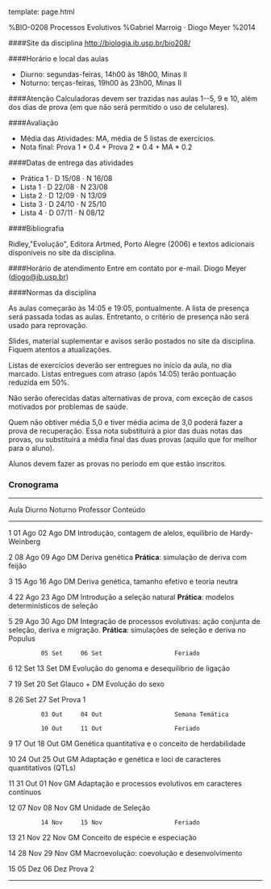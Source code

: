 template: page.html

%BIO-0208 Processos Evolutivos
%Gabriel Marroig $\cdot$ Diogo Meyer
%2014

####Site da disciplina
http://biologia.ib.usp.br/bio208/

####Horário e local das aulas

- Diurno: segundas-feiras, 14h00 às 18h00, Minas II
- Noturno: terças-feiras, 19h00 às 23h00, Minas II

####Atenção
Calculadoras devem ser trazidas nas aulas 1--5, 9 e 10, além dos dias de prova (em que não será permitido o uso de celulares).

####Avaliação

- Média das Atividades: MA, média de 5 listas de exercícios.
- Nota final: Prova 1 * 0.4 + Prova 2 * 0.4 + MA * 0.2

####Datas de entrega das atividades

- Prática 1 $\cdot$ D 15/08 $\cdot$ N 16/08
- Lista 1 $\cdot$ D 22/08  $\cdot$ N 23/08
- Lista 2 $\cdot$ D 12/09 $\cdot$ N 13/09
- Lista 3 $\cdot$ D 24/10  $\cdot$ N 25/10
- Lista 4 $\cdot$ D 07/11  $\cdot$ N 08/12

####Bibliografia

Ridley,"Evolução", Editora Artmed, Porto Alegre (2006) e
textos adicionais disponíveis no site da disciplina.

####Horário de atendimento
Entre em contato por e-mail.
Diogo Meyer (diogo@ib.usp.br)

####Normas da disciplina

As aulas começarão às 14:05 e 19:05, pontualmente. A lista de presença será passada todas as aulas. Entretanto, o critério de presença não será usado para reprovação.

Slides, material suplementar e avisos serão postados no site da disciplina. Fiquem atentos a atualizações.

Listas de exercícios deverão ser entregues no início da aula, no dia marcado. Listas entregues com atraso (após 14:05) terão pontuação reduzida em 50%.

Não serão oferecidas datas alternativas de prova, com exceção de casos motivados por problemas de saúde.

Quem não obtiver média 5,0 e tiver média acima de 3,0 poderá fazer a prova de recuperação. Essa nota substituirá a pior das duas notas das provas, ou substituirá a média final das duas provas (aquilo que for melhor para o aluno).

Alunos devem fazer as provas no período em que estão inscritos.

### Cronograma

--------------------------------------------------------------------------------------------------------------
  Aula      Diurno     Noturno     Professor     Conteúdo
--------    --------   ---------   -----------   -------------------------------------------------------------
1            01 Ago     02 Ago      DM            Introdução, contagem de alelos, equilibrio de Hardy-Weinberg


2            08 Ago     09 Ago      DM            Deriva genética
                                                    __Prática__: simulação de deriva com feijão

3            15 Ago     16 Ago      DM            Deriva genética, tamanho efetivo e teoria neutra

4            22 Ago     23 Ago      DM            Introdução a seleção natural
                                                    __Prática__: modelos determinísticos de seleção

5            29 Ago      30 Ago     DM            Integração de processos evolutivas: ação conjunta de seleção, deriva e migração.
                                                     __Prática__: simulações de seleção e deriva no Populus

             05 Set     06 Set                    Feriado

6            12 Set     13 Set      DM            Evolução do genoma e desequilibrio de ligação

7            19 Set     20 Set      Glauco + DM   Evolução do sexo

8            26 Set     27 Set                    Prova 1

             03 Out     04 Out                    Semana Temática

             10 Out     11 Out                    Feriado

9             17 Out     18 Out      GM            Genética quantitativa e o conceito de herdabilidade

10           24 Out     25 Out      GM            Adaptação e genética e loci de caracteres quantitativos (QTLs)

11           31 Out     01 Nov      GM            Adaptação e processos evolutivos em caracteres contínuos

12           07 Nov     08 Nov      GM            Unidade de Seleção

             14 Nov     15 Nov                    Feriado

13           21 Nov     22 Nov      GM            Conceito de espécie e especiação

14           28 Nov     29 Nov      GM            Macroevolução: coevolução e desenvolvimento

15           05 Dez     06 Dez                    Prova 2

--------------------------------------------------------------------------------------------------------------
